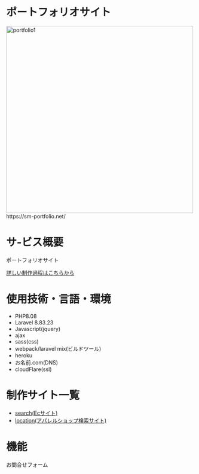 # ポートフォリオサイト
<div>
<img width="500" alt="portfolio1" src="https://github.com/morishima06/ms-portfolio/assets/91010416/cd66f65c-d494-4607-a9de-3206c95d6611">
</div>
https://sm-portfolio.net/

# サ-ビス概要
ポートフォリオサイト
<p><a href="https://sm-portfolio.net/portfolio_dt" target="_blank">詳しい制作過程はこちらから</a></p>




# 使用技術・言語・環境

- PHP8.08
- Laravel 8.83.23
- Javascript(jquery)
- ajax
- sass(css)
- webpack/laravel mix(ビルドツール)
- heroku
- お名前.com(DNS)
- cloudFlare(ssl)


# 制作サイト一覧
- <a href="https://search-shops.com/" target="_blank">search(Ecサイト)</a>
- <a href="https://location-shops.com/" target="_blank">location(アパレルショップ検索サイト)</a>

# 機能
お問合せフォーム
